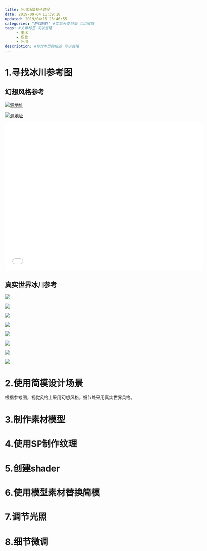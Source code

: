 ```yaml
---
title: 冰川场景制作过程
date: 2019-09-04 11:39:18
updated: 2019/04/15 23:46:55
categories: "游戏制作" #文章分类目录 可以省略
tags: #文章标签 可以省略
     - 美术
     - 场景
     - 冰川
description: #你对本页的描述 可以省略
---
```


# 1.寻找冰川参考图

## 幻想风格参考

[![源地址](https://pbs.twimg.com/media/D05eqBcVAAEvpGi?format=jpg&name=large)](https://twitter.com/_SWAV_/status/1102923550556475392?s=20)

[![源地址](https://hbimg.huabanimg.com/e2b5eb47e8d3d5c569c551abf1bb17bf9a9b821fb307-sygzrU_fw658)](https://huaban.com/go/?pin_id=922172187)

<!--more-->

<iframe src="//player.bilibili.com/player.html?aid=4481851&cid=7263474&page=1" scrolling="no" border="0" frameborder="no" framespacing="0" allowfullscreen="true" height=480 
    width=640 > </iframe>

## 真实世界冰川参考

![](https://hbimg.huabanimg.com/cae39ca2800a3412107d8e605c1820cae42088606886d-w2c2Mw_fw658)

![](https://ss2.bdstatic.com/70cFvnSh_Q1YnxGkpoWK1HF6hhy/it/u=2025030632,1187714622&fm=26&gp=0.jpg)

![](https://ss0.bdstatic.com/70cFuHSh_Q1YnxGkpoWK1HF6hhy/it/u=377186076,103726216&fm=26&gp=0.jpg)

![](https://ss0.bdstatic.com/70cFuHSh_Q1YnxGkpoWK1HF6hhy/it/u=1689251786,3476087760&fm=26&gp=0.jpg)

![](https://ss0.bdstatic.com/70cFvHSh_Q1YnxGkpoWK1HF6hhy/it/u=4119224794,1061848956&fm=26&gp=0.jpg)

![](https://ss1.bdstatic.com/70cFuXSh_Q1YnxGkpoWK1HF6hhy/it/u=2772677242,2399987489&fm=11&gp=0.jpg)

![](https://ss3.bdstatic.com/70cFv8Sh_Q1YnxGkpoWK1HF6hhy/it/u=1408146907,1006106852&fm=26&gp=0.jpg)

![](https://ss1.bdstatic.com/70cFuXSh_Q1YnxGkpoWK1HF6hhy/it/u=3843873617,2907796576&fm=26&gp=0.jpg)


# 2.使用简模设计场景
根据参考图，视觉风格上采用幻想风格，细节处采用真实世界风格。

# 3.制作素材模型

# 4.使用SP制作纹理

# 5.创建shader

# 6.使用模型素材替换简模

# 7.调节光照

# 8.细节微调